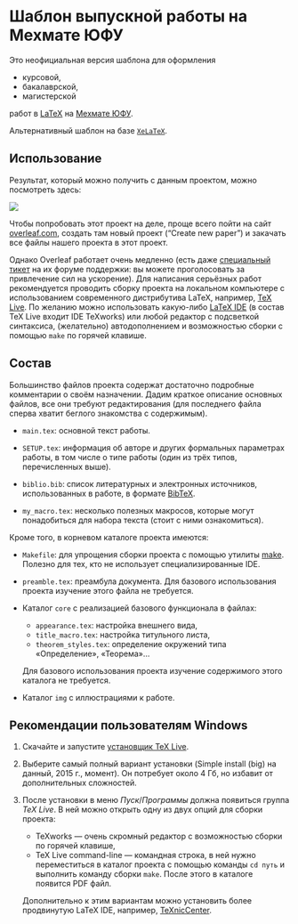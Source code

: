 # Шаблон выпускной работы на Мехмате ЮФУ

Это неофициальная версия шаблона для оформления

* курсовой,
* бакалаврской,
* магистерской

работ в [LaTeX](https://ru.wikipedia.org/wiki/LaTeX) на [Мехмате ЮФУ](http://mmcs.sfedu.ru/).

Альтернативный шаблон на базе [`XeLaTeX`](https://github.com/sanyarnd/sfedu-mmcs-latex-thesis-template).

## Использование

Результат, который можно получить с данным проектом,
можно посмотреть здесь:

[ ![](https://www.sharelatex.com/github/repos/MMCS-SFEDU/mmcs_sfedu_thesis/builds/latest/badge.svg)](https://www.sharelatex.com/github/repos/MMCS-SFEDU/mmcs_sfedu_thesis/builds/latest/output.pdf)

Чтобы попробовать этот проект на деле, проще всего пойти на сайт [overleaf.com](http://overleaf.com), создать там новый проект (“Create new paper”) и закачать все файлы нашего проекта в этот проект.

Однако Overleaf работает очень медленно (есть даже
[специальный тикет](http://support.overleaf.com/forums/137318-feedback/suggestions/7135647-make-compilation-faster)
на их форуме поддержки: вы можете проголосовать за привлечение сил на ускорение).
Для написания серьёзных
работ рекомендуется проводить сборку проекта на локальном
компьютере с использованием современного дистрибутива LaTeX,
например, [TeX Live](https://www.tug.org/texlive/). По желанию
можно использовать какую-либо
[LaTeX IDE](https://ru.wikipedia.org/wiki/LaTeX#LaTeX-.D1.80.D0.B5.D0.B4.D0.B0.D0.BA.D1.82.D0.BE.D1.80.D1.8B)
(в состав TeX Live входит IDE TeXworks) или любой редактор с
подсветкой синтаксиса, (желательно) автодополнением и
возможностью сборки с помощью `make` по горячей клавише.

## Состав

Большинство файлов проекта содержат достаточно подробные комментарии о своём назначении.
Дадим краткое описание основных файлов, все они требуют редактирования (для последнего файла сперва хватит беглого знакомства с содержимым).

* `main.tex`: основной текст работы.

* `SETUP.tex`: информация об авторе и других формальных параметрах работы, в том числе о типе работы (один из трёх типов, перечисленных выше).

* `biblio.bib`: список литературных и электронных источников,
использованных в работе, в формате [BibTeX](https://ru.wikipedia.org/wiki/BibTeX).

* `my_macro.tex`: несколько полезных макросов, которые могут понадобиться для набора текста (стоит с ними ознакомиться).

Кроме того, в корневом каталоге проекта имеются:

* `Makefile`: для упрощения сборки проекта с помощью утилиты [make](https://ru.wikipedia.org/wiki/Make). Полезно для тех, кто не использует специализированные IDE.

* `preamble.tex`: преамбула документа. Для базового использования проекта изучение этого файла не требуется.

* Каталог `core` с реализацией базового функционала в файлах:

	* `appearance.tex`: настройка внешнего вида,
	* `title_macro.tex`: настройка титульного листа,
	* `theorem_styles.tex`: определение окружений типа «Определение», «Теорема»…

	Для базового использования проекта изучение содержимого этого каталога не требуется.

* Каталог `img` с иллюстрациями к работе.

## Рекомендации пользователям Windows

1. Скачайте и запустите
	[установщик TeX Live](http://mirror.ctan.org/systems/texlive/tlnet/install-tl-windows.exe).

2. Выберите самый полный вариант установки (Simple install (big) на данный,
	2015 г., момент). Он потребует около 4 Гб, но избавит от дополнительных сложностей.

3. После установки в меню *Пуск*/*Программы* должна появиться группа *TeX Live*. В ней можно открыть одну из двух опций для сборки проекта:
	* TeXworks — очень скромный редактор с возможностью сборки по горячей клавише,
	* TeX Live command-line — командная строка, в ней нужно переместиться в каталог проекта с помощью команды `cd путь` и выполнить команду сборки `make`. После этого в каталоге появится PDF файл.

	Дополнительно к этим вариантам можно установить более продвинутую LaTeX IDE, например, [TeXnicCenter](http://www.texniccenter.org/).


